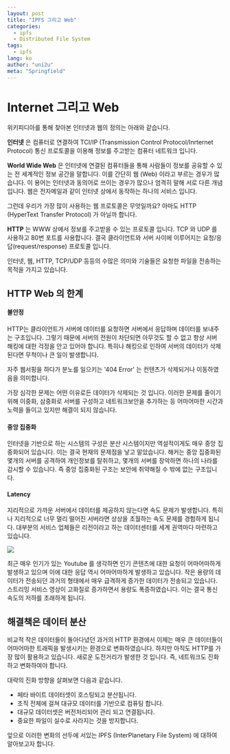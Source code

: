 ```yaml
---
layout: post
title: "IPFS 그리고 Web"
categories: 
  - ipfs
  - Distributed File System
tags:
  - ipfs
lang: ko
author: "uni2u"
meta: "Springfield"
---
```


# Internet 그리고 Web

위키피디아를 통해 찾아본 인터넷과 웹의 정의는 아래와 같습니다.

**인터넷** 은 컴퓨터로 연결하여 TCI/IP (Transmission Control Protocol/Inrternet Protocol) 통신 프로토콜을 이용해 정보를 주고받는 컴퓨터 네트워크 입니다.

**World Wide Web** 은 인터넷에 연결된 컴퓨터들을 통해 사람들이 정보를 공유할 수 있는 전 세계적인 정보 공간을 말합니다. 이를 간단히 웹 (Web) 이라고 부르는 경우가 많습니다. 이 용어는 인터넷과 동의어로 쓰이는 경우가 많으나 엄격히 말해 서로 다른 개념입니다. 웹은 전자메일과 같이 인터넷 상에서 동작하는 하나의 서비스 입니다.

그런데 우리가 가장 많이 사용하는 웹 프로토콜은 무엇일까요? 아마도 HTTP (HyperText Transfer Protocol) 가 아닐까 합니다.

**HTTP** 는 WWW 상에서 정보를 주고받을 수 있는 프로토콜 입니다. TCP 와 UDP 를 사용하고 80번 포트를 사용합니다. 결국 클라이언트와 서버 사이에 이루어지는 요청/응답(request/response) 프로토콜 입니다.

인터넷, 웹, HTTP, TCP/UDP 등등의 수많은 의미와 기술들은 요청한 파일을 전송하는 목적을 가지고 있습니다.

## HTTP Web 의 한계

#### 불안정

HTTP는 클라이언트가 서버에 데이터를 요청하면 서버에서 응답하며 데이터를 보내주는 구조입니다. 그렇기 때문에 서버의 전원이 차단되면 아무것도 할 수 없고 항상 서버 해킹에 대한 걱정을 안고 있어야 합니다. 특히나 해킹으로 인하여 서버의 데이터가 삭제된다면 무척이나 큰 일이 발생합니다.

자주 웹서핑을 하다가 분노를 일으키는 '404 Error' 는 컨텐츠가 삭제되거나 이동하였음을 의미합니다.

가장 심각한 문제는 어떤 이유로든 데이터가 삭제되는 것 입니다. 이러한 문제를 줄이기 위해 이중화, 삼중화로 서버를 구성하고 네트워크보안을 추가하는 등 어마어마한 시간과 노력을 들이고 있지만 해결이 되지 않습니다.

#### 중앙 집중화

인터넷을 기반으로 하는 시스템의 구성은 분산 시스템이지만 역설적이게도 매우 중앙 집중화되어 있습니다. 이는 결국 현재의 문제점을 낳고 말았습니다. 해커는 중앙 집중화된 몇개의 서버를 공격하여 개인정보를 탈취하고, 몇개의 서버를 장악하면 하나의 나라를 감시할 수 있습니다. 즉 중앙 집중화된 구조는 보안에 취약해질 수 밖에 없는 구조입니다.

#### Latency

지리적으로 가까운 서버에서 데이터를 제공하지 않는다면 속도 문제가 발생합니다. 특히나 지리적으로 너무 멀리 떨어진 서버라면 상상을 초월하는 속도 문제를 경험하게 됩니다. 대부분의 서비스 업체들은 리전이라고 하는 데이터센터를 세계 권역마다 마련하고 있습니다.

![](http://tectok.com/wp-content/uploads/2018/04/%EA%B5%AC%EA%B8%80-%ED%81%B4%EB%9D%BC%EC%9A%B0%EB%93%9C-%ED%94%8C%EB%9E%AB%ED%8F%BC.jpg)

최근 매우 인기가 있는 Youtube 를 생각하면 인기 콘텐츠에 대한 요청이 어마어마하게 발생하고 있으며 이에 대한 응답 역시 어마어마하게 발생하고 있습니다. 작은 용량의 데이터가 전송되던 과거의 형태에서 매우 급격하게 증가한 데이터가 전송되고 있습니다. 스트리밍 서비스 영상이 고화질로 증가하면서 용량도 폭증하였습니다. 이는 결국 통신 속도의 저하를 초래하게 됩니다.

## 해결책은 데이터 분산

비교적 작은 데이터들이 돌아다녔던 과거의 HTTP 환경에서 이제는 매우 큰 데이터들이 어마어마한 트래픽을 발생시키는 환경으로 변화하였습니다. 하지만 아직도 HTTP를 가장 많이 활용하고 있습니다. 새로운 도전거리가 발생한 것 입니다. 즉, 네트워크도 진화하고 변화하여야 합니다.

대략의 진화 방향을 살펴보면 다음과 같습니다.

- 페타 바이트 데이터셋이 호스팅되고 분산됩니다.
- 조직 전체에 걸쳐 대규모 데이터를 기반으로 컴퓨팅 합니다.
- 대규모 데이터셋은 버전처리되어 관리 되고 연결됩니다.
- 중요한 파일이 실수로 사라지는 것을 방지합니다.

앞으로 이러한 변화의 선두에 서있는 IPFS (InterPlanetary File System) 에 대하여 알아보고자 합니다.
